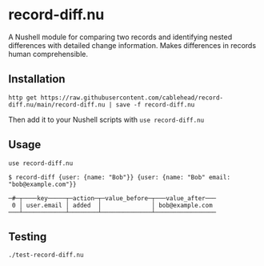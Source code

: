 # record-diff.nu

A Nushell module for comparing two records and identifying nested differences with detailed change information. Makes differences in records human comprehensible.

## Installation

```nushell
http get https://raw.githubusercontent.com/cablehead/record-diff.nu/main/record-diff.nu | save -f record-diff.nu
```

Then add it to your Nushell scripts with `use record-diff.nu`

## Usage

```nushell
use record-diff.nu

$ record-diff {user: {name: "Bob"}} {user: {name: "Bob" email: "bob@example.com"}}

─#─┬────key─────┬─action─┬─value_before─┬───value_after───
 0 │ user.email │ added  │              │ bob@example.com
───┴────────────┴────────┴──────────────┴─────────────────
```

## Testing

```
./test-record-diff.nu
```
